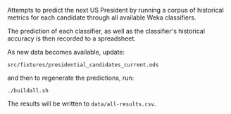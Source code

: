 Attempts to predict the next US President by running a corpus of historical metrics for each candidate through all available Weka classifiers.

The prediction of each classifier, as well as the classifier's historical accuracy is then recorded to a spreadsheet.

As new data becomes available, update:

    src/fixtures/presidential_candidates_current.ods

and then to regenerate the predictions, run:

    ./buildall.sh

The results will be written to `data/all-results.csv`.

